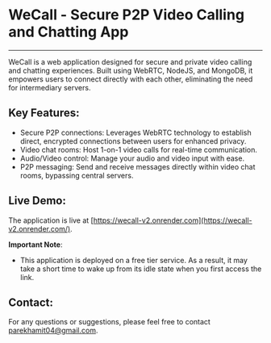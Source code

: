 # WeCall - Secure P2P Video Calling and Chatting App
--------------------------------------------------

WeCall is a web application designed for secure and private video calling and chatting experiences. Built using WebRTC, NodeJS, and MongoDB, it empowers users to connect directly with each other, eliminating the need for intermediary servers.

## Key Features:

-   Secure P2P connections: Leverages WebRTC technology to establish direct, encrypted connections between users for enhanced privacy.
-   Video chat rooms: Host 1-on-1 video calls for real-time communication.
-   Audio/Video control: Manage your audio and video input with ease.
-   P2P messaging: Send and receive messages directly within video chat rooms, bypassing central servers.

## Live Demo:

The application is live at [https://wecall-v2.onrender.com](https://wecall-v2.onrender.com/).

**Important Note**:

-   This application is deployed on a free tier service. As a result, it may take a short time to wake up from its idle state when you first access the link.

## Contact:

For any questions or suggestions, please feel free to contact parekhamit04@gmail.com.